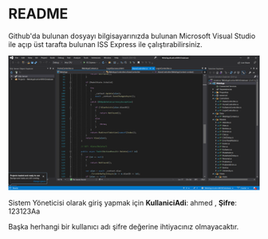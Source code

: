 # README

Github'da bulunan dosyayı bilgisayarınızda bulunan Microsoft Visual Studio ile açıp üst tarafta bulunan ISS Express ile çalıştırabilirsiniz.

<img src="assets/image-20211116173501511.png">

Sistem Yöneticisi olarak giriş yapmak için **KullaniciAdi**: ahmed , **Şifre**: 123123Aa 

Başka  herhangi bir kullanıcı adı şifre değerine ihtiyacınız olmayacaktır.
